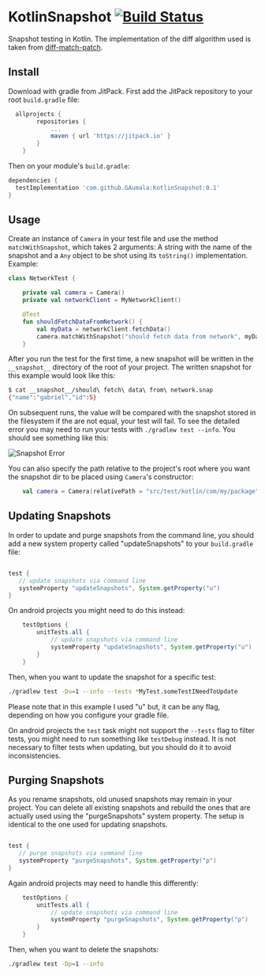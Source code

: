 # KotlinSnapshot [![Build Status](https://travis-ci.org/GAumala/KotlinSnapshot.svg?branch=master)](https://travis-ci.org/GAumala/KotlinSnapshot) 
Snapshot testing in Kotlin. The implementation of the diff algorithm used is taken from [diff-match-patch](https://github.com/google/diff-match-patch).


## Install

Download with gradle from JitPack. First add the JitPack repository to your root `build.gradle` file: 

``` gradle
  allprojects {
		repositories {
			...
			maven { url 'https://jitpack.io' }
		}
	}
```
Then on your module's `build.gradle`:

``` gradle 
dependencies {
  testImplementation 'com.github.GAumala:KotlinSnapshot:0.1'
}

```

## Usage

Create an instance of `Camera` in your test file and use the method `matchWithSnapshot`, which takes 2 arguments: A string with the name of the snapshot and a `Any` object to be shot using its `toString()` implementation. Example:

``` kotlin
class NetworkTest {

    private val camera = Camera()
    private val networkClient = MyNetworkClient()

    @Test
    fun shouldFetchDataFromNetwork() {
        val myData = networkClient.fetchData()
        camera.matchWithSnapshot("should fetch data from network", myData)
    }
```

After you run the test for the first time, a new  snapshot will be written in the `__snapshot__` directory of the root of your project. The written snapshot for this example would look like this:

```bash
$ cat __snapshot__/should\ fetch\ data\ from\ network.snap 
{"name":"gabriel","id":5}
```

On subsequent runs, the value will be compared with the snapshot stored in the filesystem if the are not equal, your test will fail. To see the detailed error you may need to run your tests with `./gradlew test --info`. You should see something like this:

![Snapshot Error](https://user-images.githubusercontent.com/5729175/37878769-98ef26ae-3033-11e8-8066-ea1e49630de3.png)

You can also specify the path relative to the project's root where you want the snapshot dir to be placed using `Camera`'s constructor:


``` kotlin
    val camera = Camera(relativePath = "src/test/kotlin/com/my/package")
```

 

## Updating Snapshots


In order to update and purge snapshots from the command line, you should add a new system property called "updateSnapshots" to your `build.gradle` file:

``` gradle

test {
   // update snapshots via command line
   systemProperty "updateSnapshots", System.getProperty("u")
}
```

On android projects you might need to do this instead: 

```build.gradle
    testOptions {
        unitTests.all {
            // update snapshots via command line
            systemProperty "updateSnapshots", System.getProperty("u")
        }
    }
```

Then, when you want to update the snapshot for a specific test: 
``` bash
./gradlew test -Du=1 --info --tests *MyTest.someTestINeedToUpdate
```

Please note that in this example I used "u" but, it can be any flag, depending on how you configure your gradle file.

On android projects the `test` task might not support the `--tests` flag to filter tests, you might need to run something like `testDebug` instead. It is not necessary to filter tests when updating, but you should do it to avoid inconsistencies.


## Purging Snapshots

As you rename snapshots, old unused snapshots may remain in your project. You can delete all existing snapshots and rebuild the ones that are actually used using the "purgeSnapshots" system property. The setup is identical to the one used for updating snapshots.

``` gradle

test {
   // purge snapshots via command line
   systemProperty "purgeSnapshots", System.getProperty("p")
}
```

Again android projects may need to handle this differently:

```build.gradle
    testOptions {
        unitTests.all {
            // update snapshots via command line
            systemProperty "purgeSnapshots", System.getProperty("p")
        }
    }
```


Then, when you want to delete the snapshots: 
``` bash
./gradlew test -Dp=1 --info
```
